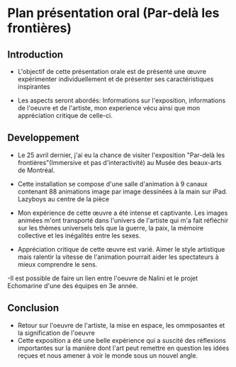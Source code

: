 # Plan présentation oral (Par-delà les frontières)

## Introduction

- L'objectif de cette présentation orale  est de présenté une œuvre expérimenter individuellement et de présenter ses caractéristiques inspirantes

- Les aspects seront abordés: Informations sur l'exposition, informations de l'oeuvre et de l'artiste, mon experience vécu ainsi que mon appréciation critique de celle-ci.


## Developpement

 - Le 25 avril dernier, j'ai eu la chance de visiter l'exposition "Par-delà les frontières"(Immersive et pas d'interactivité) au Musée des beaux-arts de Montréal.
 
 - Cette installation se compose d'une salle d'animation à 9 canaux contenant 88 animations image par image dessinées à la main sur iPad. Lazyboys au centre de la pièce
 
 - Mon expérience de cette œuvre a été intense et captivante. Les images animées m'ont transporté dans l'univers de l'artiste qui m'a fait réfléchir sur les thèmes universels tels que la guerre, la paix, la mémoire collective et les inégalités entre les sexes.

 - Appréciation critique de cette œuvre est varié. Aimer le style artistique mais ralentir la vitesse de l'animation pourrait aider les spectateurs à mieux comprendre le sens.
 
 -Il est possible de faire un lien entre l'oeuvre de Nalini et le projet Echomarine d'une des équipes en 3e année.

## Conclusion

 - Retour sur l'oeuvre de l'artiste, la mise en espace, les ommposantes et la signification de l'oeuvre
 - Cette exposition a été une  belle expérience qui a suscité des réflexions importantes sur la manière dont l'art peut remettre en question les idées reçues et nous amener à voir le monde sous un nouvel angle. 
